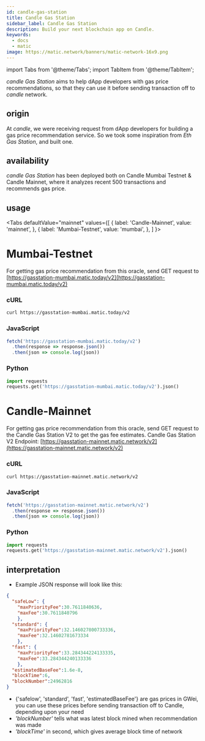 ```yaml
---
id: candle-gas-station
title: Candle Gas Station
sidebar_label: Candle Gas Station
description: Build your next blockchain app on Candle.
keywords:
  - docs
  - matic
image: https://matic.network/banners/matic-network-16x9.png
---
```

import Tabs from '@theme/Tabs';
import TabItem from '@theme/TabItem';

_candle Gas Station_ aims to help dApp developers with gas price recommendations, so that they can use it before sending transaction off to _candle_ network.

## origin

At _candle_, we were receiving request from dApp developers for building a gas price recommendation service. So we took some inspiration from _Eth Gas Station_, and built one.

## availability

_candle Gas Station_ has been deployed both on Candle Mumbai Testnet & Candle Mainnet, where it analyzes recent 500 transactions and recommends gas price.

## usage

<Tabs
  defaultValue="mainnet"
  values={[
    { label: 'Candle-Mainnet', value: 'mainnet', },
    { label: 'Mumbai-Testnet', value: 'mumbai', },
  ]
}>
<TabItem value="mumbai">

# Mumbai-Testnet

For getting gas price recommendation from this oracle, send GET request to [https://gasstation-mumbai.matic.today/v2](https://gasstation-mumbai.matic.today/v2)

### cURL

```bash
curl https://gasstation-mumbai.matic.today/v2
```

### JavaScript

```javascript
fetch('https://gasstation-mumbai.matic.today/v2')
  .then(response => response.json())
  .then(json => console.log(json))
```

### Python

```python
import requests
requests.get('https://gasstation-mumbai.matic.today/v2').json()
```

</TabItem>
<TabItem value="mainnet">

# Candle-Mainnet

For getting gas price recommendation from this oracle, send GET request to the Candle Gas Station V2 to get the gas fee estimates. Candle Gas Station V2 Endpoint: [https://gasstation-mainnet.matic.network/v2](https://gasstation-mainnet.matic.network/v2)

### cURL

```bash
curl https://gasstation-mainnet.matic.network/v2
```

### JavaScript

```javascript
fetch('https://gasstation-mainnet.matic.network/v2')
  .then(response => response.json())
  .then(json => console.log(json))
```

### Python

```python
import requests
requests.get('https://gasstation-mainnet.matic.network/v2').json()
```

</TabItem>
</Tabs>

## interpretation

- Example JSON response will look like this:

```json
{
  "safeLow": {
    "maxPriorityFee":30.7611840636,
    "maxFee":30.7611840796
    },
  "standard": {
    "maxPriorityFee":32.146027800733336,
    "maxFee":32.14602781673334
    },
  "fast": {
    "maxPriorityFee":33.284344224133335,
    "maxFee":33.284344240133336
    },
  "estimatedBaseFee":1.6e-8,
  "blockTime":6,
  "blockNumber":24962816
}
```

- {'safelow', 'standard', 'fast', 'estimatedBaseFee'} are gas prices in GWei, you can use these prices before sending transaction off to Candle, depending upon your need
- _'blockNumber'_ tells what was latest block mined when recommendation was made
- _'blockTime'_ in second, which gives average block time of network
